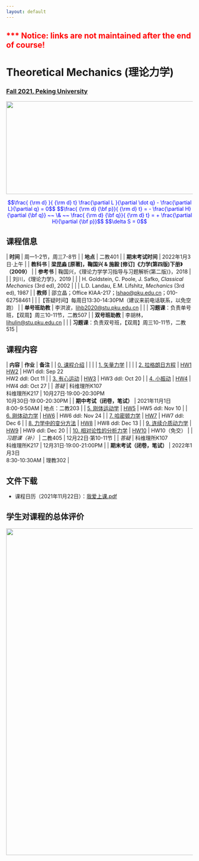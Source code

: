 ```yaml
---
layout: default
---
```


<style>
table {
  font-family: arial, sans-serif;
  border-collapse: collapse;
  width: 100%;
}

td, th {
  border: 1px solid #dddddd;
  text-align: left;
  padding: 8px;
}

tr:nth-child(odd) {
  background-color: #dddddd;
}
</style>


<h2>
<font color="red">
*** Notice: links are not maintained after the end of course! 
</font>
</h2>

# <b>Theoretical Mechanics (理论力学)</b>

### <u>Fall 2021, Peking University</u>

<div style="display: flex; justify-content: center;">
<img src="http://friendshao.github.io/teaching/thmech19/thmech.png" width="550" height="250">
</div>


<p align="center">
<font color="blue">
$$\frac{ {\rm d} }{ {\rm d} t} \frac{\partial L }{\partial \dot q} - \frac{\partial L}{\partial q}  = 0$$
$$\frac{ {\rm d} {\bf p}}{ {\rm d} t} = - \frac{\partial H}{\partial {\bf q}} ~~ \& ~~ \frac{ {\rm d} {\bf q}}{ {\rm d} t} = + \frac{\partial H}{\partial {\bf p}}$$
$$\delta S = 0$$
</font>
</p>


## 课程信息

| **时间** | 周一1-2节，周三7-8节 |
| **地点** | 二教401 |
| **期末考试时间** | 2022年1月3日·上午 |
| **教科书** | **梁昆淼 [原著]，鞠国兴 & 施毅 [修订]《力学(第四版)下册》（2009）** |
| **参考书** | 鞠国兴，《理论力学学习指导与习题解析(第二版)》，2018 |
| | 刘川，《理论力学》，2019 |
| | H. Goldstein, C. Poole, J. Safko, *Classical Mechanics* (3rd ed), 2002 |
| | L.D. Landau, E.M. Lifshitz, *Mechanics* (3rd ed), 1987 |
| **教师** | 邵立晶；Office KIAA-217；lshao@pku.edu.cn；010-62758461 | 
| |【答疑时间】每周日13:30-14:30PM（建议来前电话联系，以免空跑） |
| **单号班助教** | 李洪波，lihb2020@stu.pku.edu.cn |
| | **习题课**：负责单号班，【双周】周三10-11节，二教507 |
| **双号班助教** | 李胡林，lihulin@stu.pku.edu.cn |
| | **习题课**：负责双号班，【双周】周三10-11节，二教515 |

<p></p>

## 课程内容

| **内容** | **作业** | **备注** |
| [0. 课程介绍](https://disk.pku.edu.cn:443/link/F027E5DFBFADCC8E133BFB03BA95720E) | | |
| [1. 矢量力学](https://disk.pku.edu.cn:443/link/F027E5DFBFADCC8E133BFB03BA95720E) | | |
| [2. 拉格朗日方程](https://disk.pku.edu.cn:443/link/F027E5DFBFADCC8E133BFB03BA95720E) | [HW1](https://disk.pku.edu.cn:443/link/F027E5DFBFADCC8E133BFB03BA95720E)<br>[HW2](https://disk.pku.edu.cn:443/link/F027E5DFBFADCC8E133BFB03BA95720E) | HW1 ddl: Sep 22<br>HW2 ddl: Oct 11 |
| [3. 有心运动](https://disk.pku.edu.cn:443/link/F027E5DFBFADCC8E133BFB03BA95720E) | [HW3](https://disk.pku.edu.cn:443/link/F027E5DFBFADCC8E133BFB03BA95720E) | HW3 ddl: Oct 20 |
| [4. 小振动](https://disk.pku.edu.cn:443/link/F027E5DFBFADCC8E133BFB03BA95720E) | [HW4](https://disk.pku.edu.cn:443/link/F027E5DFBFADCC8E133BFB03BA95720E) | HW4 ddl: Oct 27 |
| *答疑* | 科维理所K107<br>科维理所K217 | 10月27日·19:00-20:30PM<br>10月30日·19:00-20:30PM | 
| **期中考试（闭卷，笔试）** | 2021年11月1日<br>8:00-9:50AM | 地点：二教203 |
| [5. 刚体运动学](https://disk.pku.edu.cn:443/link/F027E5DFBFADCC8E133BFB03BA95720E) | [HW5](https://disk.pku.edu.cn:443/link/F027E5DFBFADCC8E133BFB03BA95720E) | HW5 ddl: Nov 10 |
| [6. 刚体动力学](https://disk.pku.edu.cn:443/link/F027E5DFBFADCC8E133BFB03BA95720E) | [HW6](https://disk.pku.edu.cn:443/link/F027E5DFBFADCC8E133BFB03BA95720E) | HW6 ddl: Nov 24 |
| [7. 哈密顿力学](https://disk.pku.edu.cn:443/link/F027E5DFBFADCC8E133BFB03BA95720E) | [HW7](https://disk.pku.edu.cn:443/link/F027E5DFBFADCC8E133BFB03BA95720E) | HW7 ddl: Dec 6 |
| [8. 力学中的变分方法](https://disk.pku.edu.cn:443/link/F027E5DFBFADCC8E133BFB03BA95720E) | [HW8](https://disk.pku.edu.cn:443/link/F027E5DFBFADCC8E133BFB03BA95720E) | HW8 ddl: Dec 13 |
| [9. 连续介质动力学](https://disk.pku.edu.cn:443/link/F027E5DFBFADCC8E133BFB03BA95720E) | [HW9](https://disk.pku.edu.cn:443/link/F027E5DFBFADCC8E133BFB03BA95720E) | HW9 ddl: Dec 20 |
| [10. 相对论性的分析力学](https://disk.pku.edu.cn:443/link/F027E5DFBFADCC8E133BFB03BA95720E) | [HW10](https://disk.pku.edu.cn:443/link/F027E5DFBFADCC8E133BFB03BA95720E) | HW10（免交） |
| *习题课（补）* | 二教405 | 12月22日·第10-11节 |
| *答疑* | 科维理所K107<br>科维理所K217 | 12月31日·19:00-21:00PM | 
| **期末考试（闭卷，笔试）** | 2022年1月3日<br>8:30-10:30AM | 理教302 |

<p></p>

## 文件下载

- 课程日历（2021年11月22日）：[我爱上课.pdf](https://disk.pku.edu.cn:443/link/F027E5DFBFADCC8E133BFB03BA95720E)

<p></p>


## 学生对课程的总体评价

<div style="display: flex; justify-content: center;">
<img src="thmech21_score.jpg" width="880">
</div>

<script type="text/x-mathjax-config">
  MathJax.Hub.Config({
    tex2jax: {
      inlineMath: [ ['$','$'] ],
      processEscapes: true
    }
  });
</script>
<script type="text/javascript" src="https://cdn.mathjax.org/mathjax/latest/MathJax.js?config=TeX-AMS-MML_HTMLorMML">
</script>

